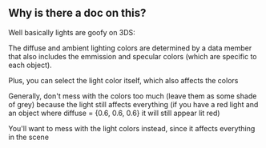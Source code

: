 ## Why is there a doc on this?

Well basically lights are goofy on 3DS:

The diffuse and ambient lighting colors are determined by a data member that also includes the emmission and specular colors (which are specific to each object).


Plus, you can select the light color itself, which also affects the colors


Generally, don't mess with the colors too much (leave them as some shade of grey) because the light still affects everything (if you have a red light and an object where diffuse = {0.6, 0.6, 0.6} it will still appear lit red)

You'll want to mess with the light colors instead, since it affects everything in the scene